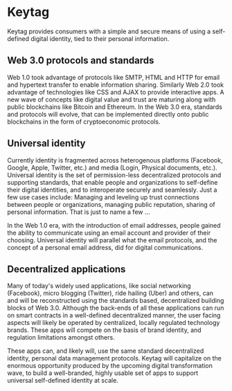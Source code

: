 # Keytag

Keytag provides consumers with a simple and secure means of using a self-defined digital identity, tied to their personal information.

## Web 3.0 protocols and standards

Web 1.0 took advantage of protocols like SMTP, HTML and HTTP for email and hypertext transfer to enable information sharing. Similarly Web 2.0 took advantage of technologies like CSS and AJAX to provide interactive apps. A new wave of concepts like digital value and trust are maturing along with public blockchains like Bitcoin and Ethereum. In the Web 3.0 era, standards and protocols will evolve, that can be implemented directly onto public blockchains in the form of cryptoeconomic protocols.

## Universal identity

Currently identity is fragmented across heterogenous platforms (Facebook, Google, Apple, Twitter, etc.) and media (Login, Physical documents, etc.). Universal identity is the set of permission-less decentralized protocols and supporting standards, that enable people and organizations to self-define their digital identities, and to interoperate securely and seamlessly. Just a few use cases include: Managing and leveling up trust connections between people or organizations, managing public reputation, sharing of personal information. That is just to name a few ...

In the Web 1.0 era, with the introduction of email addresses, people gained the ability to communicate using an email account and provider of their choosing. Universal identity will parallel what the email protocols, and the concept of a personal email address, did for digital communications.

## Decentralized applications

Many of today's widely used applications, like social networking (Facebook), micro blogging (Twitter), ride hailing (Uber) and others, can and will be reconstructed using the standards based, decentralized building blocks of Web 3.0. Although the back-ends of all these applications can run on smart contracts in a well-defined decentralized manner, the user facing aspects will likely be operated by centralized, locally regulated technology brands. These apps will compete on the basis of brand identity, and regulation limitations amongst others.

These apps can, and likely will, use the same standard decentralized identity, personal data management protocols. Keytag will capitalize on the enormous opportunity produced by the upcoming digital transformation wave, to build a well-branded, highly usable set of apps to support universal self-defined identity at scale.  
